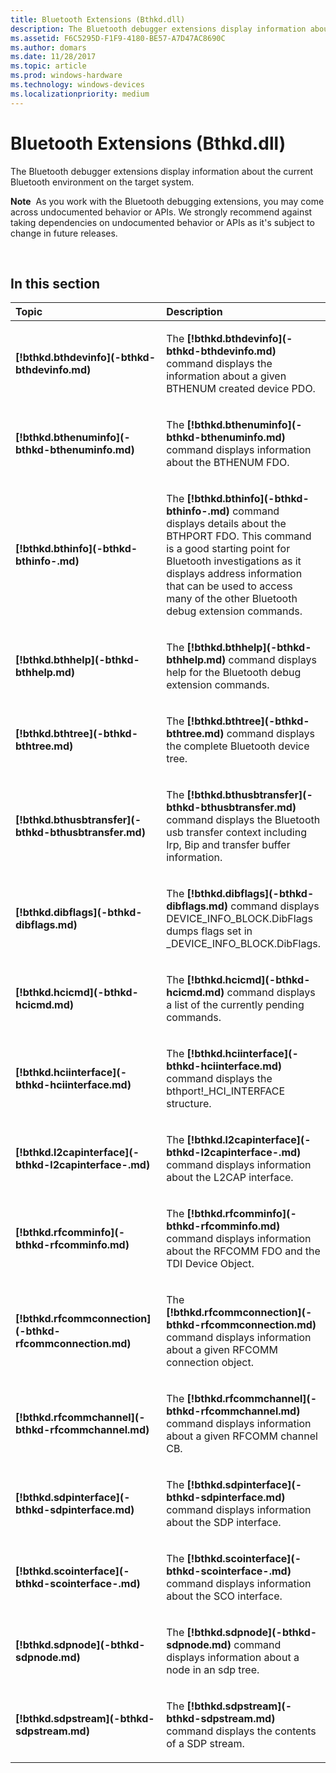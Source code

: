 ```yaml
---
title: Bluetooth Extensions (Bthkd.dll)
description: The Bluetooth debugger extensions display information about the current Bluetooth environment on the target system.
ms.assetid: F6C5295D-F1F9-4180-BE57-A7D47AC8690C
ms.author: domars
ms.date: 11/28/2017
ms.topic: article
ms.prod: windows-hardware
ms.technology: windows-devices
ms.localizationpriority: medium
---
```


# Bluetooth Extensions (Bthkd.dll)


The Bluetooth debugger extensions display information about the current Bluetooth environment on the target system.

**Note**  As you work with the Bluetooth debugging extensions, you may come across undocumented behavior or APIs. We strongly recommend against taking dependencies on undocumented behavior or APIs as it's subject to change in future releases.

 

## <span id="in_this_section"></span>In this section


<table>
<colgroup>
<col width="50%" />
<col width="50%" />
</colgroup>
<thead>
<tr class="header">
<th align="left">Topic</th>
<th align="left">Description</th>
</tr>
</thead>
<tbody>
<tr class="odd">
<td align="left"><p><strong>[!bthkd.bthdevinfo](-bthkd-bthdevinfo.md)</strong></p></td>
<td align="left"><p>The <strong>[!bthkd.bthdevinfo](-bthkd-bthdevinfo.md)</strong> command displays the information about a given BTHENUM created device PDO.</p></td>
</tr>
<tr class="even">
<td align="left"><p><strong>[!bthkd.bthenuminfo](-bthkd-bthenuminfo.md)</strong></p></td>
<td align="left"><p>The <strong>[!bthkd.bthenuminfo](-bthkd-bthenuminfo.md)</strong> command displays information about the BTHENUM FDO.</p></td>
</tr>
<tr class="odd">
<td align="left"><p><strong>[!bthkd.bthinfo](-bthkd-bthinfo-.md)</strong></p></td>
<td align="left"><p>The <strong>[!bthkd.bthinfo](-bthkd-bthinfo-.md)</strong> command displays details about the BTHPORT FDO. This command is a good starting point for Bluetooth investigations as it displays address information that can be used to access many of the other Bluetooth debug extension commands.</p></td>
</tr>
<tr class="even">
<td align="left"><p><strong>[!bthkd.bthhelp](-bthkd-bthhelp.md)</strong></p></td>
<td align="left"><p>The <strong>[!bthkd.bthhelp](-bthkd-bthhelp.md)</strong> command displays help for the Bluetooth debug extension commands.</p></td>
</tr>
<tr class="odd">
<td align="left"><p><strong>[!bthkd.bthtree](-bthkd-bthtree.md)</strong></p></td>
<td align="left"><p>The <strong>[!bthkd.bthtree](-bthkd-bthtree.md)</strong> command displays the complete Bluetooth device tree.</p></td>
</tr>
<tr class="even">
<td align="left"><p><strong>[!bthkd.bthusbtransfer](-bthkd-bthusbtransfer.md)</strong></p></td>
<td align="left"><p>The <strong>[!bthkd.bthusbtransfer](-bthkd-bthusbtransfer.md)</strong> command displays the Bluetooth usb transfer context including Irp, Bip and transfer buffer information.</p></td>
</tr>
<tr class="odd">
<td align="left"><p><strong>[!bthkd.dibflags](-bthkd-dibflags.md)</strong></p></td>
<td align="left"><p>The <strong>[!bthkd.dibflags](-bthkd-dibflags.md)</strong> command displays DEVICE_INFO_BLOCK.DibFlags dumps flags set in _DEVICE_INFO_BLOCK.DibFlags.</p></td>
</tr>
<tr class="even">
<td align="left"><p><strong>[!bthkd.hcicmd](-bthkd-hcicmd.md)</strong></p></td>
<td align="left"><p>The <strong>[!bthkd.hcicmd](-bthkd-hcicmd.md)</strong> command displays a list of the currently pending commands.</p></td>
</tr>
<tr class="odd">
<td align="left"><p><strong>[!bthkd.hciinterface](-bthkd-hciinterface.md)</strong></p></td>
<td align="left"><p>The <strong>[!bthkd.hciinterface](-bthkd-hciinterface.md)</strong> command displays the bthport!_HCI_INTERFACE structure.</p></td>
</tr>
<tr class="even">
<td align="left"><p><strong>[!bthkd.l2capinterface](-bthkd-l2capinterface-.md)</strong></p></td>
<td align="left"><p>The <strong>[!bthkd.l2capinterface](-bthkd-l2capinterface-.md)</strong> command displays information about the L2CAP interface.</p></td>
</tr>
<tr class="odd">
<td align="left"><p><strong>[!bthkd.rfcomminfo](-bthkd-rfcomminfo.md)</strong></p></td>
<td align="left"><p>The <strong>[!bthkd.rfcomminfo](-bthkd-rfcomminfo.md)</strong> command displays information about the RFCOMM FDO and the TDI Device Object.</p></td>
</tr>
<tr class="even">
<td align="left"><p><strong>[!bthkd.rfcommconnection](-bthkd-rfcommconnection.md)</strong></p></td>
<td align="left"><p>The <strong>[!bthkd.rfcommconnection](-bthkd-rfcommconnection.md)</strong> command displays information about a given RFCOMM connection object.</p></td>
</tr>
<tr class="odd">
<td align="left"><p><strong>[!bthkd.rfcommchannel](-bthkd-rfcommchannel.md)</strong></p></td>
<td align="left"><p>The <strong>[!bthkd.rfcommchannel](-bthkd-rfcommchannel.md)</strong> command displays information about a given RFCOMM channel CB.</p></td>
</tr>
<tr class="even">
<td align="left"><p><strong>[!bthkd.sdpinterface](-bthkd-sdpinterface.md)</strong></p></td>
<td align="left"><p>The <strong>[!bthkd.sdpinterface](-bthkd-sdpinterface.md)</strong> command displays information about the SDP interface.</p></td>
</tr>
<tr class="odd">
<td align="left"><p><strong>[!bthkd.scointerface](-bthkd-scointerface-.md)</strong></p></td>
<td align="left"><p>The <strong>[!bthkd.scointerface](-bthkd-scointerface-.md)</strong> command displays information about the SCO interface.</p></td>
</tr>
<tr class="even">
<td align="left"><p><strong>[!bthkd.sdpnode](-bthkd-sdpnode.md)</strong></p></td>
<td align="left"><p>The <strong>[!bthkd.sdpnode](-bthkd-sdpnode.md)</strong> command displays information about a node in an sdp tree.</p></td>
</tr>
<tr class="odd">
<td align="left"><p><strong>[!bthkd.sdpstream](-bthkd-sdpstream.md)</strong></p></td>
<td align="left"><p>The <strong>[!bthkd.sdpstream](-bthkd-sdpstream.md)</strong> command displays the contents of a SDP stream.</p></td>
</tr>
</tbody>
</table>

 

 

 





